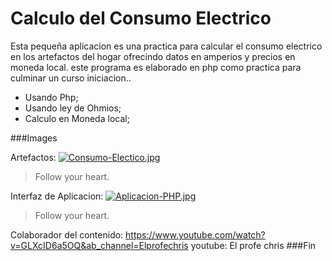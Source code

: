 # Calculo del Consumo Electrico

Esta pequeña aplicacion es una practica para calcular el consumo electrico en los artefactos del hogar ofrecindo datos en amperios y precios en moneda local.
este programa es elaborado en php como practica para culminar un curso iniciacion..

- Usando Php;
- Usando ley de Ohmios;
- Calculo en Moneda local;

###Images

Artefactos:
[![Consumo-Electico.jpg](https://i.postimg.cc/0yMXgsyd/Consumo-Electico.jpg)](https://postimg.cc/v4yt9C9c)

> Follow your heart.

Interfaz de Aplicacion:
[![Aplicacion-PHP.jpg](https://i.postimg.cc/X7Jx6bY1/Aplicacion-PHP.jpg)](https://postimg.cc/NL3RRZTR)

> Follow your heart.

Colaborador del contenido:
https://www.youtube.com/watch?v=GLXcID6a5OQ&ab_channel=Elprofechris
youtube: 
El profe chris
###Fin

